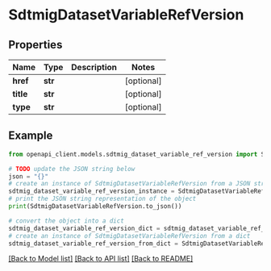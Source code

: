 # SdtmigDatasetVariableRefVersion


## Properties

Name | Type | Description | Notes
------------ | ------------- | ------------- | -------------
**href** | **str** |  | [optional] 
**title** | **str** |  | [optional] 
**type** | **str** |  | [optional] 

## Example

```python
from openapi_client.models.sdtmig_dataset_variable_ref_version import SdtmigDatasetVariableRefVersion

# TODO update the JSON string below
json = "{}"
# create an instance of SdtmigDatasetVariableRefVersion from a JSON string
sdtmig_dataset_variable_ref_version_instance = SdtmigDatasetVariableRefVersion.from_json(json)
# print the JSON string representation of the object
print(SdtmigDatasetVariableRefVersion.to_json())

# convert the object into a dict
sdtmig_dataset_variable_ref_version_dict = sdtmig_dataset_variable_ref_version_instance.to_dict()
# create an instance of SdtmigDatasetVariableRefVersion from a dict
sdtmig_dataset_variable_ref_version_from_dict = SdtmigDatasetVariableRefVersion.from_dict(sdtmig_dataset_variable_ref_version_dict)
```
[[Back to Model list]](../README.md#documentation-for-models) [[Back to API list]](../README.md#documentation-for-api-endpoints) [[Back to README]](../README.md)


